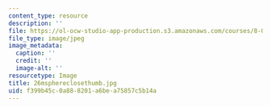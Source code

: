 ```yaml
---
content_type: resource
description: ''
file: https://ol-ocw-studio-app-production.s3.amazonaws.com/courses/8-02-physics-ii-electricity-and-magnetism-spring-2007/f399b45c0a888201a6bea75857c5b14a_26msphereclosethumb.jpg
file_type: image/jpeg
image_metadata:
  caption: ''
  credit: ''
  image-alt: ''
resourcetype: Image
title: 26msphereclosethumb.jpg
uid: f399b45c-0a88-8201-a6be-a75857c5b14a
---
```

